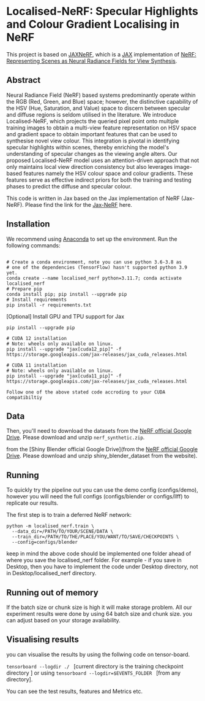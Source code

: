 # Localised-NeRF: Specular Highlights and Colour Gradient Localising in NeRF

This project is based on
[JAXNeRF](https://github.com/google-research/google-research/tree/master/jaxnerf),
which is a [JAX](https://github.com/google/jax) implementation of
[NeRF: Representing Scenes as Neural Radiance Fields for View Synthesis](http://www.matthewtancik.com/nerf).


## Abstract

Neural Radiance Field (NeRF) based systems predominantly operate within the RGB (Red, Green, and Blue) space; however, the distinctive capability of the HSV (Hue, Saturation, and Value) space to discern between specular and diffuse regions is seldom utilised in the literature. We introduce Localised-NeRF, which projects the queried pixel point onto multiple training images to obtain a multi-view feature representation on HSV space and gradient space to obtain important features that can be used to synthesise novel view colour. This integration is pivotal in identifying specular highlights within scenes, thereby enriching the model's understanding of specular changes as the viewing angle alters. Our proposed Localised-NeRF model uses an attention-driven approach that not only maintains local view direction consistency but also leverages image-based features namely the HSV colour space and colour gradients. These features serve as effective indirect priors for both the training and testing phases to predict the diffuse and specular colour.

This code is written in Jax based on the Jax implementation of NeRF (Jax-NeRF). Please find the link for the [Jax-NeRF](https://github.com/google-research/google-research/tree/master/jaxnerf) here. 

## Installation
We recommend using [Anaconda](https://www.anaconda.com/products/individual) to set
up the environment. Run the following commands:

```

# Create a conda environment, note you can use python 3.6-3.8 as
# one of the dependencies (TensorFlow) hasn't supported python 3.9 yet.
conda create --name localised_nerf python=3.11.7; conda activate localised_nerf
# Prepare pip
conda install pip; pip install --upgrade pip
# Install requirements
pip install -r requirements.txt
```

[Optional] Install GPU and TPU support for Jax
```
pip install --upgrade pip

# CUDA 12 installation
# Note: wheels only available on linux.
pip install --upgrade "jax[cuda12_pip]" -f https://storage.googleapis.com/jax-releases/jax_cuda_releases.html

# CUDA 11 installation
# Note: wheels only available on linux.
pip install --upgrade "jax[cuda11_pip]" -f https://storage.googleapis.com/jax-releases/jax_cuda_releases.html

Follow one of the above stated code accroding to your CUDA compatibiltiy
```


## Data

Then, you'll need to download the datasets
from the [NeRF official Google Drive](https://drive.google.com/drive/folders/128yBriW1IG_3NJ5Rp7APSTZsJqdJdfc1).
Please download and unzip `nerf_synthetic.zip`.

from the [Shiny Blender official Google Drive](from the [NeRF official Google Drive](https://drive.google.com/drive/folders/128yBriW1IG_3NJ5Rp7APSTZsJqdJdfc1).
Please download and unzip shiny_blender_dataset from the website).



## Running

To quickly try the pipeline out you can use the demo config (configs/demo),
however you will need the full configs (configs/blender or configs/llff) to
replicate our results.

The first step is to train a deferred NeRF network:

```
python -m localised_nerf.train \
  --data_dir=/PATH/TO/YOUR/SCENE/DATA \
  --train_dir=/PATH/TO/THE/PLACE/YOU/WANT/TO/SAVE/CHECKPOINTS \
  --config=configs/blender
```

keep in mind the above code should be implemented one folder ahead of where you save the localised_nerf folder. For example - if you save in Desktop, then you have to implement the code under Desktop directory, not in Desktop/localised_nerf directory.

## Running out of memory

If the batch size or chunk size  is high it will make storage problem. All our experiment results were done by using 64 batch size and chunk size. you can adjust based on your storage availability.

## Visualising results

you can visualise the results by using the follwing code on tensor-board.

```tensorboard --logdir ./ ``` [current directory is the training checkpoint directory ] or  using ```tensorboard --logdir=$EVENTS_FOLDER ``` [from any directory].

You can see the test results, features and Metrics etc.


